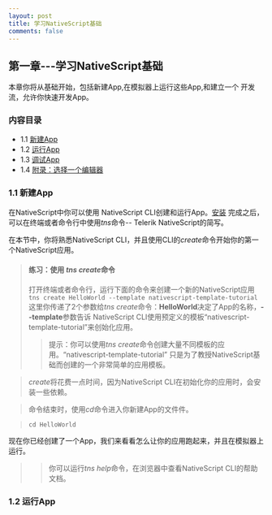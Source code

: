 ```yaml
---
layout: post
title: 学习NativeScript基础
comments: false
---
```

## 第一章---学习NativeScript基础
本章你将从基础开始，包括新建App,在模拟器上运行这些App,和建立一个
开发流，允许你快速开发App。
### 内容目录
* 1.1 [新建App](#create)
* 1.2 [运行App](#run)
* 1.3 [调试App](#debug)
* 1.4 [附录：选择一个编辑器](#appendix)

### <span id="create"></span>1.1 新建App
在NativeScript中你可以使用 NativeScript CLI创建和运行App。[安装](https://docs.nativescript.org/start/quick-setup)
完成之后，可以在终端或者命令行中使用<i>tns</i>命令-- Telerik NativeScript的简写。

在本节中，你将熟悉NativeScript CLI，并且使用CLI的<i>create</i>命令开始你的第一个NativeScript应用。

> #### 练习：使用 <i>tns create</i>命令
> 打开终端或者命令行，运行下面的命令来创建一个新的NativeScript应用<br>
> `tns create HelloWorld --template nativescript-template-tutorial`<br>
这里你传递了2个参数给*tns create*命令：**HelloWorld**决定了App的名称，**--template**参数告诉
NativeScript CLI使用预定义的模板“nativescript-template-tutorial”来创始化应用。
>> 提示：你可以使用*tns create*命令创建大量不同模板的应用。“nativescript-template-tutorial”
只是为了教授NativeScript基础而创建的一个非常简单的应用模板。<br>

> *create*将花费一点时间，因为NativeScript CLI在初始化你的应用时，会安装一些依赖。

> 命令结束时，使用*cd*命令进入你新建App的文件件。<br>

> `cd HelloWorld`

现在你已经创建了一个App，我们来看看怎么让你的应用跑起来，并且在模拟器上运行。
>> 你可以运行*tns help*命令，在浏览器中查看NativeScript CLI的帮助文档。

### <span id="run"></span>1.2 运行App

